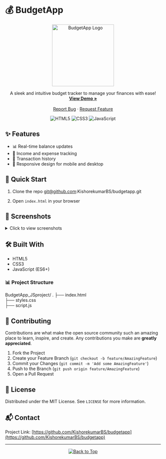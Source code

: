 # 💰 BudgetApp

<div align="center">
  <img src="https://your-image-url-here.com/budget-app-logo.png" alt="BudgetApp Logo" width="200"/>
  
  <p align="center">
    A sleek and intuitive budget tracker to manage your finances with ease!
    <br />
    <a href="https://budgetapp-kishore.vercel.app/"><strong>View Demo »</strong></a>
    <br />
    <br />
    <a href="https://github.com/yourusername/budgetapp/issues">Report Bug</a>
    ·
    <a href="https://github.com/yourusername/budgetapp/issues">Request Feature</a>
  </p>
</div>

<p align="center">
  <img src="https://img.shields.io/badge/html5-%23E34F26.svg?style=for-the-badge&logo=html5&logoColor=white" alt="HTML5"/>
  <img src="https://img.shields.io/badge/css3-%231572B6.svg?style=for-the-badge&logo=css3&logoColor=white" alt="CSS3"/>
  <img src="https://img.shields.io/badge/javascript-%23323330.svg?style=for-the-badge&logo=javascript&logoColor=%23F7DF1E" alt="JavaScript"/>
</p>

## ✨ Features

- 📊 Real-time balance updates
- 💼 Income and expense tracking
- 🧾 Transaction history
- 📱 Responsive design for mobile and desktop

## 🚀 Quick Start

1. Clone the repo
   git@github.com:KishorekumarBS/budgetapp.git

1. Open `index.html` in your browser

## 📸 Screenshots

<details>
  <summary>Click to view screenshots</summary>
  <img src="/Users/patron/Desktop/HTML_practice/Screenshot-1.png" name="screenshot-1" alt="BudgetApp Screenshot 1">
  
</details>

## 🛠️ Built With

- HTML5
- CSS3
- JavaScript (ES6+)

### 📊 Project Structure
BudgetApp_JSproject/
    .
    ├── index.html                   
    ├── styles.css                    
    ├── script.js                     
    

## 🤝 Contributing

Contributions are what make the open source community such an amazing place to learn, inspire, and create. Any contributions you make are **greatly appreciated**.

1. Fork the Project
2. Create your Feature Branch (`git checkout -b feature/AmazingFeature`)
3. Commit your Changes (`git commit -m 'Add some AmazingFeature'`)
4. Push to the Branch (`git push origin feature/AmazingFeature`)
5. Open a Pull Request

## 📝 License

Distributed under the MIT License. See `LICENSE` for more information.

## 📬 Contact


Project Link: [https://github.com/KishorekumarBS/budgetapp](https://github.com/KishorekumarBS/budgetapp)

---

<p align="center">
  <a href="#top">
    <img src="https://img.shields.io/badge/Back%20to%20Top-↑-blue" alt="Back to Top" />
  </a>
</p>